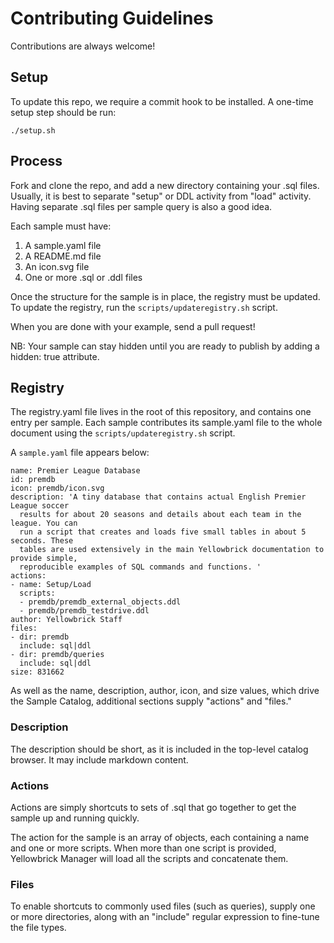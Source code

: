 # Contributing Guidelines

Contributions are always welcome!

## Setup

To update this repo, we require a commit hook to be installed.  A one-time setup
step should be run:

```
./setup.sh
```

## Process

Fork and clone the repo, and add a new directory containing your .sql files. Usually, it is best to separate "setup" or DDL activity from "load" activity. Having separate .sql files per sample query is also a good idea.

Each sample must have:

1. A sample.yaml file
2. A README.md file
3. An icon.svg file
4. One or more .sql or .ddl files

Once the structure for the sample is in place, the registry must be updated.  To
update the registry, run the `scripts/updateregistry.sh` script.

When you are done with your example, send a pull request!

NB: Your sample can stay hidden until you are ready to publish by adding a hidden: true
attribute.

## Registry

The registry.yaml file lives in the root of this repository, and contains one entry per sample.  Each sample
contributes its sample.yaml file to the whole document using the `scripts/updateregistry.sh` script.

A `sample.yaml` file appears below:

```
name: Premier League Database
id: premdb
icon: premdb/icon.svg
description: 'A tiny database that contains actual English Premier League soccer
  results for about 20 seasons and details about each team in the league. You can
  run a script that creates and loads five small tables in about 5 seconds. These
  tables are used extensively in the main Yellowbrick documentation to provide simple,
  reproducible examples of SQL commands and functions. '
actions:
- name: Setup/Load
  scripts:
  - premdb/premdb_external_objects.ddl
  - premdb/premdb_testdrive.ddl
author: Yellowbrick Staff
files:
- dir: premdb
  include: sql|ddl
- dir: premdb/queries
  include: sql|ddl
size: 831662
```

As well as the name, description, author, icon, and size values, which drive the Sample Catalog, additional sections supply "actions" and "files."

### Description

The description should be short, as it is included in the top-level catalog browser.  It may include markdown content.

### Actions

Actions are simply shortcuts to sets of .sql that go together to get the sample up and running quickly.

The action for the sample is an array of objects, each containing a name and one or more scripts. When more than one script is provided, Yellowbrick Manager will load all the scripts and concatenate them.

### Files

To enable shortcuts to commonly used files (such as queries), supply one or more directories, along with an "include" regular expression to fine-tune the file types.
